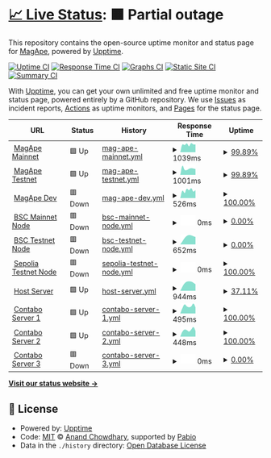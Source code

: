 # [📈 Live Status](https://magape-io.github.io/upptime): <!--live status--> **🟧 Partial outage**

This repository contains the open-source uptime monitor and status page for [MagApe](https://magape.io), powered by [Upptime](https://github.com/upptime/upptime).

[![Uptime CI](https://github.com/magape-io/upptime/workflows/Uptime%20CI/badge.svg)](https://github.com/magape-io/upptime/actions?query=workflow%3A%22Uptime+CI%22)
[![Response Time CI](https://github.com/magape-io/upptime/workflows/Response%20Time%20CI/badge.svg)](https://github.com/magape-io/upptime/actions?query=workflow%3A%22Response+Time+CI%22)
[![Graphs CI](https://github.com/magape-io/upptime/workflows/Graphs%20CI/badge.svg)](https://github.com/magape-io/upptime/actions?query=workflow%3A%22Graphs+CI%22)
[![Static Site CI](https://github.com/magape-io/upptime/workflows/Static%20Site%20CI/badge.svg)](https://github.com/magape-io/upptime/actions?query=workflow%3A%22Static+Site+CI%22)
[![Summary CI](https://github.com/magape-io/upptime/workflows/Summary%20CI/badge.svg)](https://github.com/magape-io/upptime/actions?query=workflow%3A%22Summary+CI%22)

With [Upptime](https://upptime.js.org), you can get your own unlimited and free uptime monitor and status page, powered entirely by a GitHub repository. We use [Issues](https://github.com/magape-io/upptime/issues) as incident reports, [Actions](https://github.com/magape-io/upptime/actions) as uptime monitors, and [Pages](https://magape-io.github.io/upptime) for the status page.

<!--start: status pages-->
<!-- This summary is generated by Upptime (https://github.com/upptime/upptime) -->
<!-- Do not edit this manually, your changes will be overwritten -->
<!-- prettier-ignore -->
| URL | Status | History | Response Time | Uptime |
| --- | ------ | ------- | ------------- | ------ |
| <img alt="" src="https://icons.duckduckgo.com/ip3/magape.io.ico" height="13"> [MagApe Mainnet](https://magape.io/) | 🟩 Up | [mag-ape-mainnet.yml](https://github.com/magape-io/upptime/commits/HEAD/history/mag-ape-mainnet.yml) | <details><summary><img alt="Response time graph" src="./graphs/mag-ape-mainnet/response-time-week.png" height="20"> 1039ms</summary><br><a href="https://upptime.magape.io/history/mag-ape-mainnet"><img alt="Response time 668" src="https://img.shields.io/endpoint?url=https%3A%2F%2Fraw.githubusercontent.com%2Fmagape-io%2Fupptime%2FHEAD%2Fapi%2Fmag-ape-mainnet%2Fresponse-time.json"></a><br><a href="https://upptime.magape.io/history/mag-ape-mainnet"><img alt="24-hour response time 980" src="https://img.shields.io/endpoint?url=https%3A%2F%2Fraw.githubusercontent.com%2Fmagape-io%2Fupptime%2FHEAD%2Fapi%2Fmag-ape-mainnet%2Fresponse-time-day.json"></a><br><a href="https://upptime.magape.io/history/mag-ape-mainnet"><img alt="7-day response time 1039" src="https://img.shields.io/endpoint?url=https%3A%2F%2Fraw.githubusercontent.com%2Fmagape-io%2Fupptime%2FHEAD%2Fapi%2Fmag-ape-mainnet%2Fresponse-time-week.json"></a><br><a href="https://upptime.magape.io/history/mag-ape-mainnet"><img alt="30-day response time 1047" src="https://img.shields.io/endpoint?url=https%3A%2F%2Fraw.githubusercontent.com%2Fmagape-io%2Fupptime%2FHEAD%2Fapi%2Fmag-ape-mainnet%2Fresponse-time-month.json"></a><br><a href="https://upptime.magape.io/history/mag-ape-mainnet"><img alt="1-year response time 668" src="https://img.shields.io/endpoint?url=https%3A%2F%2Fraw.githubusercontent.com%2Fmagape-io%2Fupptime%2FHEAD%2Fapi%2Fmag-ape-mainnet%2Fresponse-time-year.json"></a></details> | <details><summary><a href="https://upptime.magape.io/history/mag-ape-mainnet">99.89%</a></summary><a href="https://upptime.magape.io/history/mag-ape-mainnet"><img alt="All-time uptime 100.00%" src="https://img.shields.io/endpoint?url=https%3A%2F%2Fraw.githubusercontent.com%2Fmagape-io%2Fupptime%2FHEAD%2Fapi%2Fmag-ape-mainnet%2Fuptime.json"></a><br><a href="https://upptime.magape.io/history/mag-ape-mainnet"><img alt="24-hour uptime 99.25%" src="https://img.shields.io/endpoint?url=https%3A%2F%2Fraw.githubusercontent.com%2Fmagape-io%2Fupptime%2FHEAD%2Fapi%2Fmag-ape-mainnet%2Fuptime-day.json"></a><br><a href="https://upptime.magape.io/history/mag-ape-mainnet"><img alt="7-day uptime 99.89%" src="https://img.shields.io/endpoint?url=https%3A%2F%2Fraw.githubusercontent.com%2Fmagape-io%2Fupptime%2FHEAD%2Fapi%2Fmag-ape-mainnet%2Fuptime-week.json"></a><br><a href="https://upptime.magape.io/history/mag-ape-mainnet"><img alt="30-day uptime 99.98%" src="https://img.shields.io/endpoint?url=https%3A%2F%2Fraw.githubusercontent.com%2Fmagape-io%2Fupptime%2FHEAD%2Fapi%2Fmag-ape-mainnet%2Fuptime-month.json"></a><br><a href="https://upptime.magape.io/history/mag-ape-mainnet"><img alt="1-year uptime 100.00%" src="https://img.shields.io/endpoint?url=https%3A%2F%2Fraw.githubusercontent.com%2Fmagape-io%2Fupptime%2FHEAD%2Fapi%2Fmag-ape-mainnet%2Fuptime-year.json"></a></details>
| <img alt="" src="https://icons.duckduckgo.com/ip3/testnet.magape.io.ico" height="13"> [MagApe Testnet](https://testnet.magape.io/) | 🟩 Up | [mag-ape-testnet.yml](https://github.com/magape-io/upptime/commits/HEAD/history/mag-ape-testnet.yml) | <details><summary><img alt="Response time graph" src="./graphs/mag-ape-testnet/response-time-week.png" height="20"> 1001ms</summary><br><a href="https://upptime.magape.io/history/mag-ape-testnet"><img alt="Response time 549" src="https://img.shields.io/endpoint?url=https%3A%2F%2Fraw.githubusercontent.com%2Fmagape-io%2Fupptime%2FHEAD%2Fapi%2Fmag-ape-testnet%2Fresponse-time.json"></a><br><a href="https://upptime.magape.io/history/mag-ape-testnet"><img alt="24-hour response time 691" src="https://img.shields.io/endpoint?url=https%3A%2F%2Fraw.githubusercontent.com%2Fmagape-io%2Fupptime%2FHEAD%2Fapi%2Fmag-ape-testnet%2Fresponse-time-day.json"></a><br><a href="https://upptime.magape.io/history/mag-ape-testnet"><img alt="7-day response time 1001" src="https://img.shields.io/endpoint?url=https%3A%2F%2Fraw.githubusercontent.com%2Fmagape-io%2Fupptime%2FHEAD%2Fapi%2Fmag-ape-testnet%2Fresponse-time-week.json"></a><br><a href="https://upptime.magape.io/history/mag-ape-testnet"><img alt="30-day response time 971" src="https://img.shields.io/endpoint?url=https%3A%2F%2Fraw.githubusercontent.com%2Fmagape-io%2Fupptime%2FHEAD%2Fapi%2Fmag-ape-testnet%2Fresponse-time-month.json"></a><br><a href="https://upptime.magape.io/history/mag-ape-testnet"><img alt="1-year response time 549" src="https://img.shields.io/endpoint?url=https%3A%2F%2Fraw.githubusercontent.com%2Fmagape-io%2Fupptime%2FHEAD%2Fapi%2Fmag-ape-testnet%2Fresponse-time-year.json"></a></details> | <details><summary><a href="https://upptime.magape.io/history/mag-ape-testnet">99.89%</a></summary><a href="https://upptime.magape.io/history/mag-ape-testnet"><img alt="All-time uptime 99.97%" src="https://img.shields.io/endpoint?url=https%3A%2F%2Fraw.githubusercontent.com%2Fmagape-io%2Fupptime%2FHEAD%2Fapi%2Fmag-ape-testnet%2Fuptime.json"></a><br><a href="https://upptime.magape.io/history/mag-ape-testnet"><img alt="24-hour uptime 99.25%" src="https://img.shields.io/endpoint?url=https%3A%2F%2Fraw.githubusercontent.com%2Fmagape-io%2Fupptime%2FHEAD%2Fapi%2Fmag-ape-testnet%2Fuptime-day.json"></a><br><a href="https://upptime.magape.io/history/mag-ape-testnet"><img alt="7-day uptime 99.89%" src="https://img.shields.io/endpoint?url=https%3A%2F%2Fraw.githubusercontent.com%2Fmagape-io%2Fupptime%2FHEAD%2Fapi%2Fmag-ape-testnet%2Fuptime-week.json"></a><br><a href="https://upptime.magape.io/history/mag-ape-testnet"><img alt="30-day uptime 99.98%" src="https://img.shields.io/endpoint?url=https%3A%2F%2Fraw.githubusercontent.com%2Fmagape-io%2Fupptime%2FHEAD%2Fapi%2Fmag-ape-testnet%2Fuptime-month.json"></a><br><a href="https://upptime.magape.io/history/mag-ape-testnet"><img alt="1-year uptime 99.97%" src="https://img.shields.io/endpoint?url=https%3A%2F%2Fraw.githubusercontent.com%2Fmagape-io%2Fupptime%2FHEAD%2Fapi%2Fmag-ape-testnet%2Fuptime-year.json"></a></details>
| <img alt="" src="https://icons.duckduckgo.com/ip3/dev.magape.io.ico" height="13"> [MagApe Dev](https://dev.magape.io/) | 🟥 Down | [mag-ape-dev.yml](https://github.com/magape-io/upptime/commits/HEAD/history/mag-ape-dev.yml) | <details><summary><img alt="Response time graph" src="./graphs/mag-ape-dev/response-time-week.png" height="20"> 526ms</summary><br><a href="https://upptime.magape.io/history/mag-ape-dev"><img alt="Response time 329" src="https://img.shields.io/endpoint?url=https%3A%2F%2Fraw.githubusercontent.com%2Fmagape-io%2Fupptime%2FHEAD%2Fapi%2Fmag-ape-dev%2Fresponse-time.json"></a><br><a href="https://upptime.magape.io/history/mag-ape-dev"><img alt="24-hour response time 543" src="https://img.shields.io/endpoint?url=https%3A%2F%2Fraw.githubusercontent.com%2Fmagape-io%2Fupptime%2FHEAD%2Fapi%2Fmag-ape-dev%2Fresponse-time-day.json"></a><br><a href="https://upptime.magape.io/history/mag-ape-dev"><img alt="7-day response time 526" src="https://img.shields.io/endpoint?url=https%3A%2F%2Fraw.githubusercontent.com%2Fmagape-io%2Fupptime%2FHEAD%2Fapi%2Fmag-ape-dev%2Fresponse-time-week.json"></a><br><a href="https://upptime.magape.io/history/mag-ape-dev"><img alt="30-day response time 501" src="https://img.shields.io/endpoint?url=https%3A%2F%2Fraw.githubusercontent.com%2Fmagape-io%2Fupptime%2FHEAD%2Fapi%2Fmag-ape-dev%2Fresponse-time-month.json"></a><br><a href="https://upptime.magape.io/history/mag-ape-dev"><img alt="1-year response time 329" src="https://img.shields.io/endpoint?url=https%3A%2F%2Fraw.githubusercontent.com%2Fmagape-io%2Fupptime%2FHEAD%2Fapi%2Fmag-ape-dev%2Fresponse-time-year.json"></a></details> | <details><summary><a href="https://upptime.magape.io/history/mag-ape-dev">100.00%</a></summary><a href="https://upptime.magape.io/history/mag-ape-dev"><img alt="All-time uptime 89.70%" src="https://img.shields.io/endpoint?url=https%3A%2F%2Fraw.githubusercontent.com%2Fmagape-io%2Fupptime%2FHEAD%2Fapi%2Fmag-ape-dev%2Fuptime.json"></a><br><a href="https://upptime.magape.io/history/mag-ape-dev"><img alt="24-hour uptime 100.00%" src="https://img.shields.io/endpoint?url=https%3A%2F%2Fraw.githubusercontent.com%2Fmagape-io%2Fupptime%2FHEAD%2Fapi%2Fmag-ape-dev%2Fuptime-day.json"></a><br><a href="https://upptime.magape.io/history/mag-ape-dev"><img alt="7-day uptime 100.00%" src="https://img.shields.io/endpoint?url=https%3A%2F%2Fraw.githubusercontent.com%2Fmagape-io%2Fupptime%2FHEAD%2Fapi%2Fmag-ape-dev%2Fuptime-week.json"></a><br><a href="https://upptime.magape.io/history/mag-ape-dev"><img alt="30-day uptime 100.00%" src="https://img.shields.io/endpoint?url=https%3A%2F%2Fraw.githubusercontent.com%2Fmagape-io%2Fupptime%2FHEAD%2Fapi%2Fmag-ape-dev%2Fuptime-month.json"></a><br><a href="https://upptime.magape.io/history/mag-ape-dev"><img alt="1-year uptime 89.70%" src="https://img.shields.io/endpoint?url=https%3A%2F%2Fraw.githubusercontent.com%2Fmagape-io%2Fupptime%2FHEAD%2Fapi%2Fmag-ape-dev%2Fuptime-year.json"></a></details>
| <img alt="" src="https://icons.duckduckgo.com/ip3/mainnet-api.magape.io.ico" height="13"> [BSC Mainnet Node](https://mainnet-api.magape.io/) | 🟥 Down | [bsc-mainnet-node.yml](https://github.com/magape-io/upptime/commits/HEAD/history/bsc-mainnet-node.yml) | <details><summary><img alt="Response time graph" src="./graphs/bsc-mainnet-node/response-time-week.png" height="20"> 0ms</summary><br><a href="https://upptime.magape.io/history/bsc-mainnet-node"><img alt="Response time 756" src="https://img.shields.io/endpoint?url=https%3A%2F%2Fraw.githubusercontent.com%2Fmagape-io%2Fupptime%2FHEAD%2Fapi%2Fbsc-mainnet-node%2Fresponse-time.json"></a><br><a href="https://upptime.magape.io/history/bsc-mainnet-node"><img alt="24-hour response time 0" src="https://img.shields.io/endpoint?url=https%3A%2F%2Fraw.githubusercontent.com%2Fmagape-io%2Fupptime%2FHEAD%2Fapi%2Fbsc-mainnet-node%2Fresponse-time-day.json"></a><br><a href="https://upptime.magape.io/history/bsc-mainnet-node"><img alt="7-day response time 0" src="https://img.shields.io/endpoint?url=https%3A%2F%2Fraw.githubusercontent.com%2Fmagape-io%2Fupptime%2FHEAD%2Fapi%2Fbsc-mainnet-node%2Fresponse-time-week.json"></a><br><a href="https://upptime.magape.io/history/bsc-mainnet-node"><img alt="30-day response time 0" src="https://img.shields.io/endpoint?url=https%3A%2F%2Fraw.githubusercontent.com%2Fmagape-io%2Fupptime%2FHEAD%2Fapi%2Fbsc-mainnet-node%2Fresponse-time-month.json"></a><br><a href="https://upptime.magape.io/history/bsc-mainnet-node"><img alt="1-year response time 756" src="https://img.shields.io/endpoint?url=https%3A%2F%2Fraw.githubusercontent.com%2Fmagape-io%2Fupptime%2FHEAD%2Fapi%2Fbsc-mainnet-node%2Fresponse-time-year.json"></a></details> | <details><summary><a href="https://upptime.magape.io/history/bsc-mainnet-node">0.00%</a></summary><a href="https://upptime.magape.io/history/bsc-mainnet-node"><img alt="All-time uptime 50.66%" src="https://img.shields.io/endpoint?url=https%3A%2F%2Fraw.githubusercontent.com%2Fmagape-io%2Fupptime%2FHEAD%2Fapi%2Fbsc-mainnet-node%2Fuptime.json"></a><br><a href="https://upptime.magape.io/history/bsc-mainnet-node"><img alt="24-hour uptime 0.00%" src="https://img.shields.io/endpoint?url=https%3A%2F%2Fraw.githubusercontent.com%2Fmagape-io%2Fupptime%2FHEAD%2Fapi%2Fbsc-mainnet-node%2Fuptime-day.json"></a><br><a href="https://upptime.magape.io/history/bsc-mainnet-node"><img alt="7-day uptime 0.00%" src="https://img.shields.io/endpoint?url=https%3A%2F%2Fraw.githubusercontent.com%2Fmagape-io%2Fupptime%2FHEAD%2Fapi%2Fbsc-mainnet-node%2Fuptime-week.json"></a><br><a href="https://upptime.magape.io/history/bsc-mainnet-node"><img alt="30-day uptime 1.38%" src="https://img.shields.io/endpoint?url=https%3A%2F%2Fraw.githubusercontent.com%2Fmagape-io%2Fupptime%2FHEAD%2Fapi%2Fbsc-mainnet-node%2Fuptime-month.json"></a><br><a href="https://upptime.magape.io/history/bsc-mainnet-node"><img alt="1-year uptime 50.66%" src="https://img.shields.io/endpoint?url=https%3A%2F%2Fraw.githubusercontent.com%2Fmagape-io%2Fupptime%2FHEAD%2Fapi%2Fbsc-mainnet-node%2Fuptime-year.json"></a></details>
| <img alt="" src="https://icons.duckduckgo.com/ip3/testnet-api.magape.io.ico" height="13"> [BSC Testnet Node](https://testnet-api.magape.io/) | 🟥 Down | [bsc-testnet-node.yml](https://github.com/magape-io/upptime/commits/HEAD/history/bsc-testnet-node.yml) | <details><summary><img alt="Response time graph" src="./graphs/bsc-testnet-node/response-time-week.png" height="20"> 652ms</summary><br><a href="https://upptime.magape.io/history/bsc-testnet-node"><img alt="Response time 733" src="https://img.shields.io/endpoint?url=https%3A%2F%2Fraw.githubusercontent.com%2Fmagape-io%2Fupptime%2FHEAD%2Fapi%2Fbsc-testnet-node%2Fresponse-time.json"></a><br><a href="https://upptime.magape.io/history/bsc-testnet-node"><img alt="24-hour response time 588" src="https://img.shields.io/endpoint?url=https%3A%2F%2Fraw.githubusercontent.com%2Fmagape-io%2Fupptime%2FHEAD%2Fapi%2Fbsc-testnet-node%2Fresponse-time-day.json"></a><br><a href="https://upptime.magape.io/history/bsc-testnet-node"><img alt="7-day response time 652" src="https://img.shields.io/endpoint?url=https%3A%2F%2Fraw.githubusercontent.com%2Fmagape-io%2Fupptime%2FHEAD%2Fapi%2Fbsc-testnet-node%2Fresponse-time-week.json"></a><br><a href="https://upptime.magape.io/history/bsc-testnet-node"><img alt="30-day response time 708" src="https://img.shields.io/endpoint?url=https%3A%2F%2Fraw.githubusercontent.com%2Fmagape-io%2Fupptime%2FHEAD%2Fapi%2Fbsc-testnet-node%2Fresponse-time-month.json"></a><br><a href="https://upptime.magape.io/history/bsc-testnet-node"><img alt="1-year response time 733" src="https://img.shields.io/endpoint?url=https%3A%2F%2Fraw.githubusercontent.com%2Fmagape-io%2Fupptime%2FHEAD%2Fapi%2Fbsc-testnet-node%2Fresponse-time-year.json"></a></details> | <details><summary><a href="https://upptime.magape.io/history/bsc-testnet-node">0.00%</a></summary><a href="https://upptime.magape.io/history/bsc-testnet-node"><img alt="All-time uptime 56.29%" src="https://img.shields.io/endpoint?url=https%3A%2F%2Fraw.githubusercontent.com%2Fmagape-io%2Fupptime%2FHEAD%2Fapi%2Fbsc-testnet-node%2Fuptime.json"></a><br><a href="https://upptime.magape.io/history/bsc-testnet-node"><img alt="24-hour uptime 0.00%" src="https://img.shields.io/endpoint?url=https%3A%2F%2Fraw.githubusercontent.com%2Fmagape-io%2Fupptime%2FHEAD%2Fapi%2Fbsc-testnet-node%2Fuptime-day.json"></a><br><a href="https://upptime.magape.io/history/bsc-testnet-node"><img alt="7-day uptime 0.00%" src="https://img.shields.io/endpoint?url=https%3A%2F%2Fraw.githubusercontent.com%2Fmagape-io%2Fupptime%2FHEAD%2Fapi%2Fbsc-testnet-node%2Fuptime-week.json"></a><br><a href="https://upptime.magape.io/history/bsc-testnet-node"><img alt="30-day uptime 2.75%" src="https://img.shields.io/endpoint?url=https%3A%2F%2Fraw.githubusercontent.com%2Fmagape-io%2Fupptime%2FHEAD%2Fapi%2Fbsc-testnet-node%2Fuptime-month.json"></a><br><a href="https://upptime.magape.io/history/bsc-testnet-node"><img alt="1-year uptime 56.29%" src="https://img.shields.io/endpoint?url=https%3A%2F%2Fraw.githubusercontent.com%2Fmagape-io%2Fupptime%2FHEAD%2Fapi%2Fbsc-testnet-node%2Fuptime-year.json"></a></details>
| <img alt="" src="https://icons.duckduckgo.com/ip3/sepolia-api.magape.io.ico" height="13"> [Sepolia Testnet Node](https://sepolia-api.magape.io/) | 🟥 Down | [sepolia-testnet-node.yml](https://github.com/magape-io/upptime/commits/HEAD/history/sepolia-testnet-node.yml) | <details><summary><img alt="Response time graph" src="./graphs/sepolia-testnet-node/response-time-week.png" height="20"> 0ms</summary><br><a href="https://upptime.magape.io/history/sepolia-testnet-node"><img alt="Response time 750" src="https://img.shields.io/endpoint?url=https%3A%2F%2Fraw.githubusercontent.com%2Fmagape-io%2Fupptime%2FHEAD%2Fapi%2Fsepolia-testnet-node%2Fresponse-time.json"></a><br><a href="https://upptime.magape.io/history/sepolia-testnet-node"><img alt="24-hour response time 0" src="https://img.shields.io/endpoint?url=https%3A%2F%2Fraw.githubusercontent.com%2Fmagape-io%2Fupptime%2FHEAD%2Fapi%2Fsepolia-testnet-node%2Fresponse-time-day.json"></a><br><a href="https://upptime.magape.io/history/sepolia-testnet-node"><img alt="7-day response time 0" src="https://img.shields.io/endpoint?url=https%3A%2F%2Fraw.githubusercontent.com%2Fmagape-io%2Fupptime%2FHEAD%2Fapi%2Fsepolia-testnet-node%2Fresponse-time-week.json"></a><br><a href="https://upptime.magape.io/history/sepolia-testnet-node"><img alt="30-day response time 0" src="https://img.shields.io/endpoint?url=https%3A%2F%2Fraw.githubusercontent.com%2Fmagape-io%2Fupptime%2FHEAD%2Fapi%2Fsepolia-testnet-node%2Fresponse-time-month.json"></a><br><a href="https://upptime.magape.io/history/sepolia-testnet-node"><img alt="1-year response time 750" src="https://img.shields.io/endpoint?url=https%3A%2F%2Fraw.githubusercontent.com%2Fmagape-io%2Fupptime%2FHEAD%2Fapi%2Fsepolia-testnet-node%2Fresponse-time-year.json"></a></details> | <details><summary><a href="https://upptime.magape.io/history/sepolia-testnet-node">100.00%</a></summary><a href="https://upptime.magape.io/history/sepolia-testnet-node"><img alt="All-time uptime 67.88%" src="https://img.shields.io/endpoint?url=https%3A%2F%2Fraw.githubusercontent.com%2Fmagape-io%2Fupptime%2FHEAD%2Fapi%2Fsepolia-testnet-node%2Fuptime.json"></a><br><a href="https://upptime.magape.io/history/sepolia-testnet-node"><img alt="24-hour uptime 100.00%" src="https://img.shields.io/endpoint?url=https%3A%2F%2Fraw.githubusercontent.com%2Fmagape-io%2Fupptime%2FHEAD%2Fapi%2Fsepolia-testnet-node%2Fuptime-day.json"></a><br><a href="https://upptime.magape.io/history/sepolia-testnet-node"><img alt="7-day uptime 100.00%" src="https://img.shields.io/endpoint?url=https%3A%2F%2Fraw.githubusercontent.com%2Fmagape-io%2Fupptime%2FHEAD%2Fapi%2Fsepolia-testnet-node%2Fuptime-week.json"></a><br><a href="https://upptime.magape.io/history/sepolia-testnet-node"><img alt="30-day uptime 100.00%" src="https://img.shields.io/endpoint?url=https%3A%2F%2Fraw.githubusercontent.com%2Fmagape-io%2Fupptime%2FHEAD%2Fapi%2Fsepolia-testnet-node%2Fuptime-month.json"></a><br><a href="https://upptime.magape.io/history/sepolia-testnet-node"><img alt="1-year uptime 67.88%" src="https://img.shields.io/endpoint?url=https%3A%2F%2Fraw.githubusercontent.com%2Fmagape-io%2Fupptime%2FHEAD%2Fapi%2Fsepolia-testnet-node%2Fuptime-year.json"></a></details>
| <img alt="" src="https://icons.duckduckgo.com/ip3/jumper.magape.io.ico" height="13"> [Host Server](https://jumper.magape.io) | 🟩 Up | [host-server.yml](https://github.com/magape-io/upptime/commits/HEAD/history/host-server.yml) | <details><summary><img alt="Response time graph" src="./graphs/host-server/response-time-week.png" height="20"> 944ms</summary><br><a href="https://upptime.magape.io/history/host-server"><img alt="Response time 1009" src="https://img.shields.io/endpoint?url=https%3A%2F%2Fraw.githubusercontent.com%2Fmagape-io%2Fupptime%2FHEAD%2Fapi%2Fhost-server%2Fresponse-time.json"></a><br><a href="https://upptime.magape.io/history/host-server"><img alt="24-hour response time 772" src="https://img.shields.io/endpoint?url=https%3A%2F%2Fraw.githubusercontent.com%2Fmagape-io%2Fupptime%2FHEAD%2Fapi%2Fhost-server%2Fresponse-time-day.json"></a><br><a href="https://upptime.magape.io/history/host-server"><img alt="7-day response time 944" src="https://img.shields.io/endpoint?url=https%3A%2F%2Fraw.githubusercontent.com%2Fmagape-io%2Fupptime%2FHEAD%2Fapi%2Fhost-server%2Fresponse-time-week.json"></a><br><a href="https://upptime.magape.io/history/host-server"><img alt="30-day response time 920" src="https://img.shields.io/endpoint?url=https%3A%2F%2Fraw.githubusercontent.com%2Fmagape-io%2Fupptime%2FHEAD%2Fapi%2Fhost-server%2Fresponse-time-month.json"></a><br><a href="https://upptime.magape.io/history/host-server"><img alt="1-year response time 1009" src="https://img.shields.io/endpoint?url=https%3A%2F%2Fraw.githubusercontent.com%2Fmagape-io%2Fupptime%2FHEAD%2Fapi%2Fhost-server%2Fresponse-time-year.json"></a></details> | <details><summary><a href="https://upptime.magape.io/history/host-server">37.11%</a></summary><a href="https://upptime.magape.io/history/host-server"><img alt="All-time uptime 84.31%" src="https://img.shields.io/endpoint?url=https%3A%2F%2Fraw.githubusercontent.com%2Fmagape-io%2Fupptime%2FHEAD%2Fapi%2Fhost-server%2Fuptime.json"></a><br><a href="https://upptime.magape.io/history/host-server"><img alt="24-hour uptime 100.00%" src="https://img.shields.io/endpoint?url=https%3A%2F%2Fraw.githubusercontent.com%2Fmagape-io%2Fupptime%2FHEAD%2Fapi%2Fhost-server%2Fuptime-day.json"></a><br><a href="https://upptime.magape.io/history/host-server"><img alt="7-day uptime 37.11%" src="https://img.shields.io/endpoint?url=https%3A%2F%2Fraw.githubusercontent.com%2Fmagape-io%2Fupptime%2FHEAD%2Fapi%2Fhost-server%2Fuptime-week.json"></a><br><a href="https://upptime.magape.io/history/host-server"><img alt="30-day uptime 32.84%" src="https://img.shields.io/endpoint?url=https%3A%2F%2Fraw.githubusercontent.com%2Fmagape-io%2Fupptime%2FHEAD%2Fapi%2Fhost-server%2Fuptime-month.json"></a><br><a href="https://upptime.magape.io/history/host-server"><img alt="1-year uptime 84.31%" src="https://img.shields.io/endpoint?url=https%3A%2F%2Fraw.githubusercontent.com%2Fmagape-io%2Fupptime%2FHEAD%2Fapi%2Fhost-server%2Fuptime-year.json"></a></details>
| <img alt="" src="https://icons.duckduckgo.com/ip3/c1.magape.io.ico" height="13"> [Contabo Server 1](http://c1.magape.io/) | 🟩 Up | [contabo-server-1.yml](https://github.com/magape-io/upptime/commits/HEAD/history/contabo-server-1.yml) | <details><summary><img alt="Response time graph" src="./graphs/contabo-server-1/response-time-week.png" height="20"> 495ms</summary><br><a href="https://upptime.magape.io/history/contabo-server-1"><img alt="Response time 498" src="https://img.shields.io/endpoint?url=https%3A%2F%2Fraw.githubusercontent.com%2Fmagape-io%2Fupptime%2FHEAD%2Fapi%2Fcontabo-server-1%2Fresponse-time.json"></a><br><a href="https://upptime.magape.io/history/contabo-server-1"><img alt="24-hour response time 416" src="https://img.shields.io/endpoint?url=https%3A%2F%2Fraw.githubusercontent.com%2Fmagape-io%2Fupptime%2FHEAD%2Fapi%2Fcontabo-server-1%2Fresponse-time-day.json"></a><br><a href="https://upptime.magape.io/history/contabo-server-1"><img alt="7-day response time 495" src="https://img.shields.io/endpoint?url=https%3A%2F%2Fraw.githubusercontent.com%2Fmagape-io%2Fupptime%2FHEAD%2Fapi%2Fcontabo-server-1%2Fresponse-time-week.json"></a><br><a href="https://upptime.magape.io/history/contabo-server-1"><img alt="30-day response time 501" src="https://img.shields.io/endpoint?url=https%3A%2F%2Fraw.githubusercontent.com%2Fmagape-io%2Fupptime%2FHEAD%2Fapi%2Fcontabo-server-1%2Fresponse-time-month.json"></a><br><a href="https://upptime.magape.io/history/contabo-server-1"><img alt="1-year response time 498" src="https://img.shields.io/endpoint?url=https%3A%2F%2Fraw.githubusercontent.com%2Fmagape-io%2Fupptime%2FHEAD%2Fapi%2Fcontabo-server-1%2Fresponse-time-year.json"></a></details> | <details><summary><a href="https://upptime.magape.io/history/contabo-server-1">100.00%</a></summary><a href="https://upptime.magape.io/history/contabo-server-1"><img alt="All-time uptime 31.27%" src="https://img.shields.io/endpoint?url=https%3A%2F%2Fraw.githubusercontent.com%2Fmagape-io%2Fupptime%2FHEAD%2Fapi%2Fcontabo-server-1%2Fuptime.json"></a><br><a href="https://upptime.magape.io/history/contabo-server-1"><img alt="24-hour uptime 100.00%" src="https://img.shields.io/endpoint?url=https%3A%2F%2Fraw.githubusercontent.com%2Fmagape-io%2Fupptime%2FHEAD%2Fapi%2Fcontabo-server-1%2Fuptime-day.json"></a><br><a href="https://upptime.magape.io/history/contabo-server-1"><img alt="7-day uptime 100.00%" src="https://img.shields.io/endpoint?url=https%3A%2F%2Fraw.githubusercontent.com%2Fmagape-io%2Fupptime%2FHEAD%2Fapi%2Fcontabo-server-1%2Fuptime-week.json"></a><br><a href="https://upptime.magape.io/history/contabo-server-1"><img alt="30-day uptime 100.00%" src="https://img.shields.io/endpoint?url=https%3A%2F%2Fraw.githubusercontent.com%2Fmagape-io%2Fupptime%2FHEAD%2Fapi%2Fcontabo-server-1%2Fuptime-month.json"></a><br><a href="https://upptime.magape.io/history/contabo-server-1"><img alt="1-year uptime 31.27%" src="https://img.shields.io/endpoint?url=https%3A%2F%2Fraw.githubusercontent.com%2Fmagape-io%2Fupptime%2FHEAD%2Fapi%2Fcontabo-server-1%2Fuptime-year.json"></a></details>
| <img alt="" src="https://icons.duckduckgo.com/ip3/c2.magape.io.ico" height="13"> [Contabo Server 2](http://c2.magape.io/) | 🟩 Up | [contabo-server-2.yml](https://github.com/magape-io/upptime/commits/HEAD/history/contabo-server-2.yml) | <details><summary><img alt="Response time graph" src="./graphs/contabo-server-2/response-time-week.png" height="20"> 448ms</summary><br><a href="https://upptime.magape.io/history/contabo-server-2"><img alt="Response time 484" src="https://img.shields.io/endpoint?url=https%3A%2F%2Fraw.githubusercontent.com%2Fmagape-io%2Fupptime%2FHEAD%2Fapi%2Fcontabo-server-2%2Fresponse-time.json"></a><br><a href="https://upptime.magape.io/history/contabo-server-2"><img alt="24-hour response time 388" src="https://img.shields.io/endpoint?url=https%3A%2F%2Fraw.githubusercontent.com%2Fmagape-io%2Fupptime%2FHEAD%2Fapi%2Fcontabo-server-2%2Fresponse-time-day.json"></a><br><a href="https://upptime.magape.io/history/contabo-server-2"><img alt="7-day response time 448" src="https://img.shields.io/endpoint?url=https%3A%2F%2Fraw.githubusercontent.com%2Fmagape-io%2Fupptime%2FHEAD%2Fapi%2Fcontabo-server-2%2Fresponse-time-week.json"></a><br><a href="https://upptime.magape.io/history/contabo-server-2"><img alt="30-day response time 459" src="https://img.shields.io/endpoint?url=https%3A%2F%2Fraw.githubusercontent.com%2Fmagape-io%2Fupptime%2FHEAD%2Fapi%2Fcontabo-server-2%2Fresponse-time-month.json"></a><br><a href="https://upptime.magape.io/history/contabo-server-2"><img alt="1-year response time 484" src="https://img.shields.io/endpoint?url=https%3A%2F%2Fraw.githubusercontent.com%2Fmagape-io%2Fupptime%2FHEAD%2Fapi%2Fcontabo-server-2%2Fresponse-time-year.json"></a></details> | <details><summary><a href="https://upptime.magape.io/history/contabo-server-2">100.00%</a></summary><a href="https://upptime.magape.io/history/contabo-server-2"><img alt="All-time uptime 70.02%" src="https://img.shields.io/endpoint?url=https%3A%2F%2Fraw.githubusercontent.com%2Fmagape-io%2Fupptime%2FHEAD%2Fapi%2Fcontabo-server-2%2Fuptime.json"></a><br><a href="https://upptime.magape.io/history/contabo-server-2"><img alt="24-hour uptime 100.00%" src="https://img.shields.io/endpoint?url=https%3A%2F%2Fraw.githubusercontent.com%2Fmagape-io%2Fupptime%2FHEAD%2Fapi%2Fcontabo-server-2%2Fuptime-day.json"></a><br><a href="https://upptime.magape.io/history/contabo-server-2"><img alt="7-day uptime 100.00%" src="https://img.shields.io/endpoint?url=https%3A%2F%2Fraw.githubusercontent.com%2Fmagape-io%2Fupptime%2FHEAD%2Fapi%2Fcontabo-server-2%2Fuptime-week.json"></a><br><a href="https://upptime.magape.io/history/contabo-server-2"><img alt="30-day uptime 100.00%" src="https://img.shields.io/endpoint?url=https%3A%2F%2Fraw.githubusercontent.com%2Fmagape-io%2Fupptime%2FHEAD%2Fapi%2Fcontabo-server-2%2Fuptime-month.json"></a><br><a href="https://upptime.magape.io/history/contabo-server-2"><img alt="1-year uptime 70.02%" src="https://img.shields.io/endpoint?url=https%3A%2F%2Fraw.githubusercontent.com%2Fmagape-io%2Fupptime%2FHEAD%2Fapi%2Fcontabo-server-2%2Fuptime-year.json"></a></details>
| <img alt="" src="https://icons.duckduckgo.com/ip3/api.magape.io.ico" height="13"> [Contabo Server 3](http://api.magape.io/) | 🟥 Down | [contabo-server-3.yml](https://github.com/magape-io/upptime/commits/HEAD/history/contabo-server-3.yml) | <details><summary><img alt="Response time graph" src="./graphs/contabo-server-3/response-time-week.png" height="20"> 0ms</summary><br><a href="https://upptime.magape.io/history/contabo-server-3"><img alt="Response time 501" src="https://img.shields.io/endpoint?url=https%3A%2F%2Fraw.githubusercontent.com%2Fmagape-io%2Fupptime%2FHEAD%2Fapi%2Fcontabo-server-3%2Fresponse-time.json"></a><br><a href="https://upptime.magape.io/history/contabo-server-3"><img alt="24-hour response time 0" src="https://img.shields.io/endpoint?url=https%3A%2F%2Fraw.githubusercontent.com%2Fmagape-io%2Fupptime%2FHEAD%2Fapi%2Fcontabo-server-3%2Fresponse-time-day.json"></a><br><a href="https://upptime.magape.io/history/contabo-server-3"><img alt="7-day response time 0" src="https://img.shields.io/endpoint?url=https%3A%2F%2Fraw.githubusercontent.com%2Fmagape-io%2Fupptime%2FHEAD%2Fapi%2Fcontabo-server-3%2Fresponse-time-week.json"></a><br><a href="https://upptime.magape.io/history/contabo-server-3"><img alt="30-day response time 507" src="https://img.shields.io/endpoint?url=https%3A%2F%2Fraw.githubusercontent.com%2Fmagape-io%2Fupptime%2FHEAD%2Fapi%2Fcontabo-server-3%2Fresponse-time-month.json"></a><br><a href="https://upptime.magape.io/history/contabo-server-3"><img alt="1-year response time 501" src="https://img.shields.io/endpoint?url=https%3A%2F%2Fraw.githubusercontent.com%2Fmagape-io%2Fupptime%2FHEAD%2Fapi%2Fcontabo-server-3%2Fresponse-time-year.json"></a></details> | <details><summary><a href="https://upptime.magape.io/history/contabo-server-3">0.00%</a></summary><a href="https://upptime.magape.io/history/contabo-server-3"><img alt="All-time uptime 91.00%" src="https://img.shields.io/endpoint?url=https%3A%2F%2Fraw.githubusercontent.com%2Fmagape-io%2Fupptime%2FHEAD%2Fapi%2Fcontabo-server-3%2Fuptime.json"></a><br><a href="https://upptime.magape.io/history/contabo-server-3"><img alt="24-hour uptime 0.00%" src="https://img.shields.io/endpoint?url=https%3A%2F%2Fraw.githubusercontent.com%2Fmagape-io%2Fupptime%2FHEAD%2Fapi%2Fcontabo-server-3%2Fuptime-day.json"></a><br><a href="https://upptime.magape.io/history/contabo-server-3"><img alt="7-day uptime 0.00%" src="https://img.shields.io/endpoint?url=https%3A%2F%2Fraw.githubusercontent.com%2Fmagape-io%2Fupptime%2FHEAD%2Fapi%2Fcontabo-server-3%2Fuptime-week.json"></a><br><a href="https://upptime.magape.io/history/contabo-server-3"><img alt="30-day uptime 38.80%" src="https://img.shields.io/endpoint?url=https%3A%2F%2Fraw.githubusercontent.com%2Fmagape-io%2Fupptime%2FHEAD%2Fapi%2Fcontabo-server-3%2Fuptime-month.json"></a><br><a href="https://upptime.magape.io/history/contabo-server-3"><img alt="1-year uptime 91.00%" src="https://img.shields.io/endpoint?url=https%3A%2F%2Fraw.githubusercontent.com%2Fmagape-io%2Fupptime%2FHEAD%2Fapi%2Fcontabo-server-3%2Fuptime-year.json"></a></details>

<!--end: status pages-->

[**Visit our status website →**](https://magape-io.github.io/upptime)

## 📄 License

- Powered by: [Upptime](https://github.com/upptime/upptime)
- Code: [MIT](./LICENSE) © [Anand Chowdhary](https://anandchowdhary.com), supported by [Pabio](https://pabio.com)
- Data in the `./history` directory: [Open Database License](https://opendatacommons.org/licenses/odbl/1-0/)
